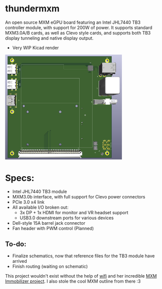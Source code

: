 # thundermxm
An open source MXM eGPU board featuring an Intel JHL7440 TB3 controller module, with support for 200W of power. It supports standard MXM3.0A/B cards, as well as Clevo style cards, and supports both TB3 display tunneling and native display output. 

* Very WIP Kicad render
<img src='resources/pics/render.png' width=75%/>

# Specs:
* Intel JHL7440 TB3 module 
* MXM3.0b interface, with full support for Clevo power connectors
* PCIe 3.0 x4 link
* All available I/O broken out:
    * 3x DP + 1x HDMI for monitor and VR headset support
    * USB3.0 downstream ports for various devices
* Dell-style 15A barrel jack connector
* Fan header with PWM control (Planned)

## To-do:
* Finalize schematics, now that reference files for the TB3 module have arrived
* Finish routing (waiting on schematic)
 

This project wouldn't exist without the help of [wifi](https://github.com/a-little-wifi/) and her incredible [MXM Immobilizer project](https://github.com/a-little-wifi/mxm-immobilizer). I also stole the cool MXM outline from there :3
